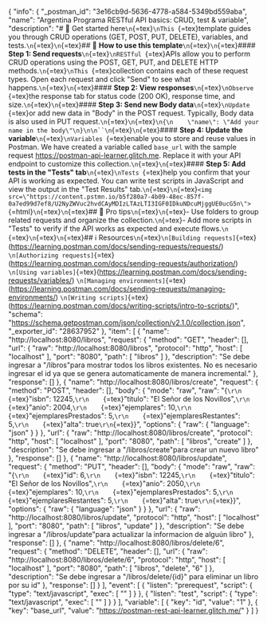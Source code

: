 { "info": { "\_postman_id": "3e16cb9d-5636-4778-a584-5349bd559aba",
"name": "Argentina Programa RESTful API basics: CRUD, test & variable",
"description": "\# 🚀 Get started here`\n`{=tex}`\nThis `{=tex}template
guides you through CRUD operations (GET, POST, PUT, DELETE), variables,
and tests.`\n`{=tex}`\n`{=tex}\## 🔖 **How to use this
template**`\n`{=tex}`\n`{=tex}\#### **Step 1: Send
requests**`\n`{=tex}`\nRESTful `{=tex}APIs allow you to perform CRUD
operations using the POST, GET, PUT, and DELETE HTTP
methods.`\n`{=tex}`\nThis `{=tex}collection contains each of these
request types. Open each request and click \"Send\" to see what
happens.`\n`{=tex}`\n`{=tex}\#### **Step 2: View
responses**`\n`{=tex}`\nObserve `{=tex}the response tab for status code
(200 OK), response time, and size.`\n`{=tex}`\n`{=tex}\#### **Step 3:
Send new Body data**`\n`{=tex}`\nUpdate `{=tex}or add new data in
\"Body\" in the POST request. Typically, Body data is also used in PUT
request.`\n`{=tex}`\n`{=tex}`\n{\n    \"name\": \"Add your name in the body\"\n}\n\n``\n`{=tex}`\n`{=tex}\####
**Step 4: Update the variable**`\n`{=tex}`\nVariables `{=tex}enable you
to store and reuse values in Postman. We have created a variable called
`base_url` with the sample request
<https://postman-api-learner.glitch.me>. Replace it with your API
endpoint to customize this collection.`\n`{=tex}`\n`{=tex}\#### **Step
5: Add tests in the \"Tests\" tab**`\n`{=tex}`\nTests `{=tex}help you
confirm that your API is working as expected. You can write test scripts
in JavaScript and view the output in the \"Test Results\"
tab.`\n`{=tex}`\n`{=tex}`<img src=\"https://content.pstmn.io/b5f280a7-4b09-48ec-857f-0a7ed99d7ef8/U2NyZWVuc2hvdCAyMDIzLTAzLTI3IGF0IDkuNDcuMjggUE0ucG5n\">`{=html}`\n`{=tex}`\n`{=tex}\##
💪 Pro tips`\n`{=tex}`\n`{=tex}- Use folders to group related requests
and organize the collection.`\n`{=tex}- Add more scripts in \"Tests\" to
verify if the API works as expected and execute
flows.`\n    `{=tex}`\n`{=tex}`\n`{=tex}\## ℹ️
Resources`\n`{=tex}`\n[Building requests]`{=tex}(https://learning.postman.com/docs/sending-requests/requests/)
`\n[Authorizing requests]`{=tex}(https://learning.postman.com/docs/sending-requests/authorization/)
`\n[Using variables]`{=tex}(https://learning.postman.com/docs/sending-requests/variables/)
`\n[Managing environments]`{=tex}(https://learning.postman.com/docs/sending-requests/managing-environments/)
`\n[Writing scripts]`{=tex}(https://learning.postman.com/docs/writing-scripts/intro-to-scripts/)",
"schema":
"https://schema.getpostman.com/json/collection/v2.1.0/collection.json",
"\_exporter_id": "28637952" }, "item": \[ { "name":
"http://localhost:8080/libros", "request": { "method": "GET", "header":
\[\], "url": { "raw": "http://localhost:8080/libros", "protocol":
"http", "host": \[ "localhost" \], "port": "8080", "path": \[ "libros"
\] }, "description": "Se debe ingresar a \"/libros\"para mostrar todos
los libros existentes. No es necesario ingresar el id ya que se genera
automaticamente de manera incremental." }, "response": \[\] }, { "name":
"http://localhost:8080/libros/create", "request": { "method": "POST",
"header": \[\], "body": { "mode": "raw", "raw":
"{`\r\n    `{=tex}\"isbn\": 12245,`\r\n    `{=tex}\"titulo\": \"El Señor
de los Novillos\",`\r\n    `{=tex}\"anio\":
2004,`\r\n    `{=tex}\"ejemplares\":
10,`\r\n    `{=tex}\"ejemplaresPrestados\":
5,`\r\n    `{=tex}\"ejemplaresRestantes\": 5,`\r\n    `{=tex}\"alta\":
true`\r\n`{=tex}}", "options": { "raw": { "language": "json" } } },
"url": { "raw": "http://localhost:8080/libros/create", "protocol":
"http", "host": \[ "localhost" \], "port": "8080", "path": \[ "libros",
"create" \] }, "description": "Se debe ingresar a \"/libros/create\"para
crear un nuevo libro" }, "response": \[\] }, { "name":
"http://localhost:8080/libros/update", "request": { "method": "PUT",
"header": \[\], "body": { "mode": "raw", "raw":
"{`\r\n    `{=tex}\"id\": 6,`\r\n    `{=tex}\"isbn\":
12245,`\r\n    `{=tex}\"titulo\": \"El Señor de los
Novillos\",`\r\n    `{=tex}\"anio\":
2050,`\r\n    `{=tex}\"ejemplares\":
10,`\r\n    `{=tex}\"ejemplaresPrestados\":
5,`\r\n    `{=tex}\"ejemplaresRestantes\": 5,`\r\n    `{=tex}\"alta\":
true`\r\n`{=tex}}", "options": { "raw": { "language": "json" } } },
"url": { "raw": "http://localhost:8080/libros/update", "protocol":
"http", "host": \[ "localhost" \], "port": "8080", "path": \[ "libros",
"update" \] }, "description": "Se debe ingresar a \"/libros/update\"para
actualizar la informacion de alguún libro" }, "response": \[\] }, {
"name": "http://localhost:8080/libros/delete/6", "request": { "method":
"DELETE", "header": \[\], "url": { "raw":
"http://localhost:8080/libros/delete/6", "protocol": "http", "host": \[
"localhost" \], "port": "8080", "path": \[ "libros", "delete", "6" \] },
"description": "Se debe ingresar a \"/libros/delete/{id}\" para eliminar
un libro por su id" }, "response": \[\] } \], "event": \[ { "listen":
"prerequest", "script": { "type": "text/javascript", "exec": \[ "" \] }
}, { "listen": "test", "script": { "type": "text/javascript", "exec": \[
"" \] } } \], "variable": \[ { "key": "id", "value": "1" }, { "key":
"base_url", "value": "https://postman-rest-api-learner.glitch.me/" } \]
}

